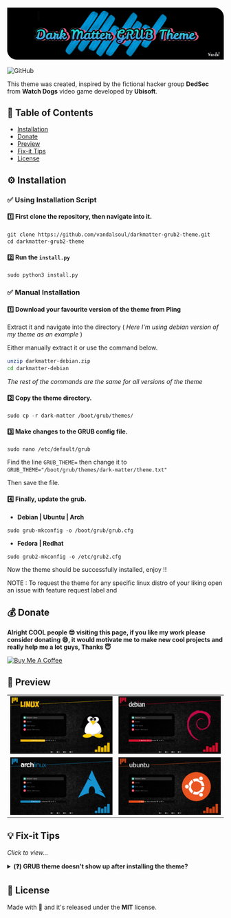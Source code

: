![logo](/media/logo.png)

![GitHub](https://img.shields.io/github/license/vandalsoul/dedsec-grub2-theme?style=for-the-badge)

This theme was created, inspired by the fictional hacker group **DedSec** from **Watch Dogs** video game developed by **Ubisoft**.

## 📙 Table of Contents
- [Installation](https://github.com/vandalsoul/darkmatter-grub2-theme#%EF%B8%8F-installation)
- [Donate](https://github.com/vandalsoul/darkmatter-grub2-theme#-donate)
- [Preview](https://github.com/vandalsoul/darkmatter-grub2-theme#-preview)
- [Fix-it Tips](https://github.com/vandalsoul/darkmatter-grub2-theme#-fix-it-tips)
- [License](https://github.com/vandalsoul/darkmatter-grub2-theme#-license)

## ⚙️ Installation

### ✅ Using Installation Script

#### 1️⃣ First clone the repository, then navigate into it.
```shell
git clone https://github.com/vandalsoul/darkmatter-grub2-theme.git
cd darkmatter-grub2-theme
```

#### 2️⃣ Run the `install.py`
```shell
sudo python3 install.py
```

### ✅ Manual Installation

#### 1️⃣ Download your favourite version of the theme from Pling

Extract it and navigate into the directory ( *Here I'm using debian version of my theme as an example* )

Either manually extract it or use the command below.
```sh
unzip darkmatter-debian.zip
cd darkmatter-debian
```
*The rest of the commands are the same for all versions of the theme*

#### 2️⃣ Copy the theme directory.
```shell
sudo cp -r dark-matter /boot/grub/themes/
```
#### 3️⃣ Make changes to the GRUB config file.

```shell
sudo nano /etc/default/grub
```
Find the line `GRUB_THEME=` then change it to `GRUB_THEME="/boot/grub/themes/dark-matter/theme.txt"`

Then save the file.

#### 4️⃣ Finally, update the grub.

- **Debian | Ubuntu | Arch**
```shell
sudo grub-mkconfig -o /boot/grub/grub.cfg
```
- **Fedora | Redhat**
```shell
sudo grub2-mkconfig -o /etc/grub2.cfg
```
Now the theme should be successfully installed, enjoy !!

NOTE : To request the theme for any specific linux distro of your liking open an issue with feature request label and 

## 💰 Donate
**Alright COOL people 😎 visiting this page, if you like my work please consider donating 😄, it would motivate me to make new cool projects and really help me a lot guys, Thanks 😇**

<a href="https://www.buymeacoffee.com/vandalsoul" target="_blank"><img src="https://cdn.buymeacoffee.com/buttons/v2/default-yellow.png" alt="Buy Me A Coffee" style="height: 60px !important;width: 217px !important;" ></a>

## 📸 Preview
 
|  |  |
| :---: | :---: |
| ![Linux](/media/previews/preview-linux.png) | ![Debian](/media/previews/preview-debian.png) |
| ![Arch](/media/previews/preview-arch.png) | ![Ubuntu](/media/previews/preview-ubuntu.png) |

## 💡 Fix-it Tips
*Click to view...*

<details>
  <summary><b>(❓) GRUB theme doesn't show up after installing the theme?</b></summary>
  <br>
  
 *It is mainly because of your grub config file ( **located at /etc/default/grub** ).*
  
 *Default grub config will be different for every linux distro. So inorder for this to work you will have to make some tweaks in your grub config file.*

 *This is the [GRUB config](/media/mx-linux-grub-config-file.txt) file for MX Linux 19.4*

 **[ WARNING ❌ ] : This is only for referance and not for copy-pasting since it is a Debian-based distro, yours might be different and can mess up the boot.**
  
</details>

## 📝 License
Made with 💖 and it's released under the **MIT** license.

